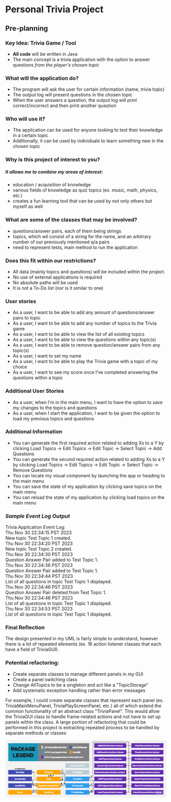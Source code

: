 # Personal Trivia Project

## Pre-planning
### Key Idea: Trivia Game / Tool
- **All code** will be written in Java
- The main concept is a trivia application with the option to answer questions *from the player's chosen topic*

### What will the application do?
- The program will ask the user for certain information (name, trivia topic)
- The output log will present questions in the chosen topic
- When the user answers a question, the output log will print correct/incorrect and then print another question

### Who will use it?
- The application can be used for anyone looking to test their knowledge in a certain topic
- Additionally, it can be used by individuals to learn something new in the chosen topic

### Why is this project of interest to you?
##### It allows me to combine my areas of interest:
- education / acquisition of knowledge
- various fields of knowledge as quiz topics (ex. music, math, physics, etc.)
- creates a fun learning tool that can be used by not only others but myself as well

### What are some of the classes that may be involved?
- questions/answer pairs, each of them being strings
- topics, which wil consist of a string for the name, and an arbitrary number of our previously mentioned q/a pairs
- need to represent tests, main method to run the application

### Does this fit within our restrictions?
- All data (mainly topics and questions) will be included within the project.
- No use of external applications is required
- No absolute paths will be used
- It is not a To-Do list (nor is it similar to one)

### User stories
- As a user, I want to be able to add any amount of questions/answer pairs to topic
- As a user, I want to be able to add any number of topics to the Trivia game
- As a user, I want to be able to view the list of all existing topics
- As a user, I want to be able to view the questions within any topic(s)
- As a user, I want to be able to remove question/answer pairs from any topic(s)
- As a user, I want to set my name
- As a user, I want to be able to play the Trivia game with a topic of my choice
- As a user, I want to see my score once I've completed answering the questions within a topic

### Additional User Stories
- As a user, when I'm in the main menu, I want to have the option to save my changes to the topics and questions
- As a user, when I start the application, I want to be given the option to load my previous topics and questions

### Additional Information
- You can generate the first required action related to adding Xs to a Y by clicking Load Topics -> Edit Topics -> Edit Topic -> Select Topic -> Add Questions 
- You can generate the second required action related to adding Xs to a Y by clicking Load Topics -> Edit Topics -> Edit Topic -> Select Topic -> Remove Questions
- You can locate my visual component by launching the app or heading to the main menu
- You can save the state of my application by clicking save topics on the main menu
- You can reload the state of my application by clicking load topics on the main menu

### *Sample Event Log Output*

Trivia Application Event Log:\
Thu Nov 30 22:34:15 PST 2023\
New topic Test Topic 1 created.\
Thu Nov 30 22:34:20 PST 2023\
New topic Test Topic 2 created.\
Thu Nov 30 22:34:30 PST 2023\
Question Answer Pair added to Test Topic 1.\
Thu Nov 30 22:34:36 PST 2023\
Question Answer Pair added to Test Topic 1.\
Thu Nov 30 22:34:44 PST 2023\
List of all questions in topic Test Topic 1 displayed.\
Thu Nov 30 22:34:46 PST 2023\
Question Answer Pair deleted from Test Topic 1.\
Thu Nov 30 22:34:46 PST 2023\
List of all questions in topic Test Topic 1 displayed.\
Thu Nov 30 22:34:53 PST 2023\
List of all questions in topic Test Topic 1 displayed.

### Final Reflection

The design presented in my UML is fairly simple to understand, however there is a lot of repeated elements (ex. 16 action listener classes that each have a field of TriviaGUI).

### Potential refactoring:
- Create separate classes to manage different panels in my GUI 
- Create a panel switching class
- Change AllTopics to be a singleton and act like a "TopicStorage"
- Add systematic exception handling rather than error messages

For example, I could create separate classes that represent each panel 
(ex. TriviaMainMenuPanel, TriviaPlayScreenPanel, etc.) all of which extend 
the common functionality of an abstract class "TriviaPanel". This would allow 
the TriviaGUI class to handle frame-related actions and not have to set up panels 
within the class. A large portion of refactoring that could be performed in this project
is extracting repeated process to be handled by separate methods or classes

![UML_Design_Diagram.jpg](UML_Design_Diagram.jpg)


